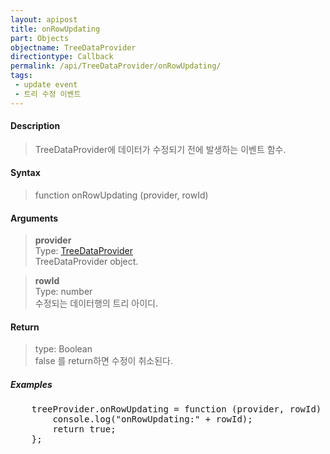 ```yaml
---
layout: apipost
title: onRowUpdating
part: Objects
objectname: TreeDataProvider
directiontype: Callback
permalink: /api/TreeDataProvider/onRowUpdating/
tags:
 - update event
 - 트리 수정 이벤트
---
```



#### Description

> TreeDataProvider에 데이터가 수정되기 전에 발생하는 이벤트 함수.  
> 

#### Syntax

> function onRowUpdating (provider, rowId)  

#### Arguments

> **provider**  
> Type: [TreeDataProvider](/api/TreeDataProvider/)  
> TreeDataProvider object.  

> **rowId**  
> Type: number  
> 수정되는 데이터행의 트리 아이디.  

#### Return

> type: Boolean  
> false 를 return하면 수정이 취소된다.  

##### Examples 

<pre class="prettyprint">
    treeProvider.onRowUpdating = function (provider, rowId) {
        console.log("onRowUpdating:" + rowId);
        return true;
    };
</pre>

